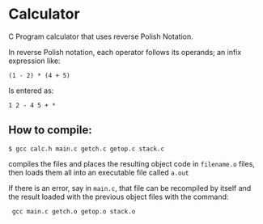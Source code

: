 # Calculator

C Program calculator that uses reverse Polish Notation.

In reverse Polish notation, each operator follows its operands; an infix expression like:

` (1 - 2) * (4 + 5) `

Is entered as:

` 1 2 - 4 5 + * `

## How to compile:

` $ gcc calc.h main.c getch.c getop.c stack.c `

compiles the files and places the resulting object code in `filename.o` files, then loads them all into an executable file called `a.out`

If there is an error, say in `main.c`, that file can be recompiled by itself and the result loaded with the previous object files with the command:

` gcc main.c getch.o getop.o stack.o`
